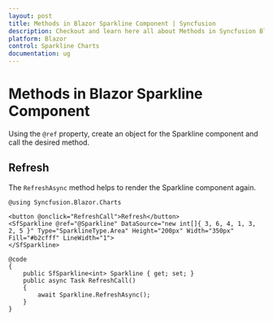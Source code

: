 ```yaml
---
layout: post
title: Methods in Blazor Sparkline Component | Syncfusion
description: Checkout and learn here all about Methods in Syncfusion Blazor Sparkline component and much more details.
platform: Blazor
control: Sparkline Charts
documentation: ug
---
```


# Methods in Blazor Sparkline Component

Using the `@ref` property, create an object for the Sparkline component and call the desired method.

## Refresh

The `RefreshAsync` method helps to render the Sparkline component again.

```cshtml
@using Syncfusion.Blazor.Charts

<button @onclick="RefreshCall">Refresh</button>
<SfSparkline @ref="@Sparkline" DataSource="new int[]{ 3, 6, 4, 1, 3, 2, 5 }" Type="SparklineType.Area" Height="200px" Width="350px" Fill="#b2cfff" LineWidth="1">
</SfSparkline>

@code
{
    public SfSparkline<int> Sparkline { get; set; }
    public async Task RefreshCall()
    {
        await Sparkline.RefreshAsync();
    }
}
```